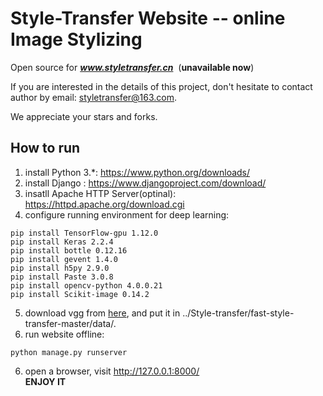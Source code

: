 # Style-Transfer Website -- online Image Stylizing
Open source for ***www.styletransfer.cn*** &nbsp;(**unavailable now**)

If you are interested in the details of this project, don't hesitate to contact author by email: styletransfer@163.com.

We appreciate your stars and forks.

## How to run
1. install Python 3.\*: https://www.python.org/downloads/
2. install Django : https://www.djangoproject.com/download/
3. insatll Apache HTTP Server(optinal): https://httpd.apache.org/download.cgi
4. configure running environment for deep learning: 
```
pip install TensorFlow-gpu 1.12.0
pip install Keras 2.2.4
pip install bottle 0.12.16
pip install gevent 1.4.0
pip install h5py 2.9.0
pip install Paste 3.0.8
pip install opencv-python 4.0.0.21
pip install Scikit-image 0.14.2
```
5. download vgg from [here](https://drive.google.com/open?id=1Q5MnOVDGfEcNGVy5AKs2y9jHd92URssG), and put it in ../Style-transfer/fast-style-transfer-master/data/.
5. run website offline:
```
python manage.py runserver
```
6. open a browser, visit http://127.0.0.1:8000/ <br>
**ENJOY IT**
